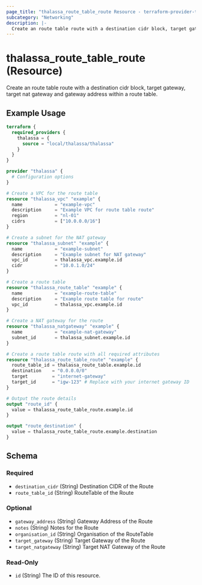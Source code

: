 ```yaml
---
page_title: "thalassa_route_table_route Resource - terraform-provider-thalassa"
subcategory: "Networking"
description: |-
  Create an route table route with a destination cidr block, target gateway, target nat gateway and gateway address within a route table.
---
```


# thalassa_route_table_route (Resource)

Create an route table route with a destination cidr block, target gateway, target nat gateway and gateway address within a route table.

## Example Usage

```terraform
terraform {
  required_providers {
    thalassa = {
      source = "local/thalassa/thalassa"
    }
  }
}

provider "thalassa" {
  # Configuration options
}

# Create a VPC for the route table
resource "thalassa_vpc" "example" {
  name            = "example-vpc"
  description     = "Example VPC for route table route"
  region          = "nl-01"
  cidrs           = ["10.0.0.0/16"]
}

# Create a subnet for the NAT gateway
resource "thalassa_subnet" "example" {
  name            = "example-subnet"
  description     = "Example subnet for NAT gateway"
  vpc_id          = thalassa_vpc.example.id
  cidr            = "10.0.1.0/24"
}

# Create a route table
resource "thalassa_route_table" "example" {
  name            = "example-route-table"
  description     = "Example route table for route"
  vpc_id          = thalassa_vpc.example.id
}

# Create a NAT gateway for the route
resource "thalassa_natgateway" "example" {
  name            = "example-nat-gateway"
  subnet_id       = thalassa_subnet.example.id
}

# Create a route table route with all required attributes
resource "thalassa_route_table_route" "example" {
  route_table_id = thalassa_route_table.example.id
  destination    = "0.0.0.0/0"
  target         = "internet-gateway"
  target_id      = "igw-123" # Replace with your internet gateway ID
}

# Output the route details
output "route_id" {
  value = thalassa_route_table_route.example.id
}

output "route_destination" {
  value = thalassa_route_table_route.example.destination
}
```
<!-- schema generated by tfplugindocs -->
## Schema

### Required

- `destination_cidr` (String) Destination CIDR of the Route
- `route_table_id` (String) RouteTable of the Route

### Optional

- `gateway_address` (String) Gateway Address of the Route
- `notes` (String) Notes for the Route
- `organisation_id` (String) Organisation of the RouteTable
- `target_gateway` (String) Target Gateway of the Route
- `target_natgateway` (String) Target NAT Gateway of the Route

### Read-Only

- `id` (String) The ID of this resource.


